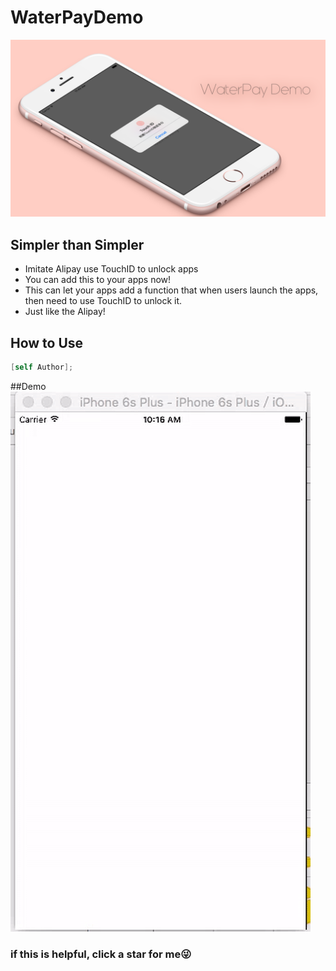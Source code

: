 # WaterPayDemo
![Hero](https://raw.githubusercontent.com/wat2rtsui/WaterPayDemo/master/hero.png)

## Simpler than Simpler
* Imitate Alipay use TouchID to unlock apps
* You can add this to your apps now!
* This can let your apps add a function that when users launch the apps, then need to use TouchID to unlock it.
* Just like the Alipay!

## How to Use
```objective-c
[self Author];
```

##Demo
![Demo](https://raw.githubusercontent.com/wat2rtsui/WaterPayDemo/master/Demo.gif)
<br>
<h3> if this is helpful, click a star for me😜</h2>
